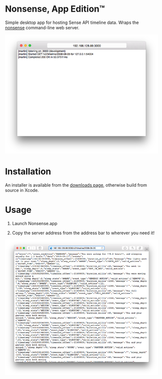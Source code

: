# Nonsense, App Edition™

Simple desktop app for hosting Sense API timeline data. Wraps the [nonsense](https://github.com/hello/nonsense) command-line web server.

![Layout](window.png)

# Installation

An installer is available from the [downloads page](https://github.com/hello/Nonsense.app/releases), otherwise build from source in Xcode.

# Usage

1. Launch Nonsense.app

2. Copy the server address from the address bar to wherever you need it!

![Safari](safari.png)
